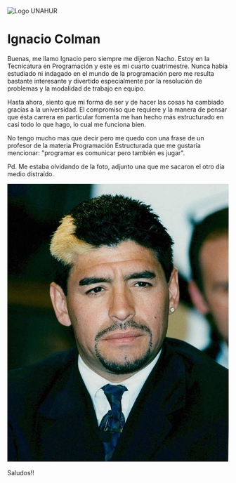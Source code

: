![Logo UNAHUR](./assets/UNAHUR.png)

# Ignacio Colman

Buenas, me llamo Ignacio pero siempre me dijeron Nacho. Estoy en la Tecnicatura en Programación y este es mi cuarto cuatrimestre. Nunca había estudiado ni indagado en el mundo de la programación pero me resulta bastante interesante y divertido especialmente por la resolución de problemas y la modalidad de trabajo en equipo.

Hasta ahora, siento que mi forma de ser y de hacer las cosas ha cambiado gracias a la universidad. El compromiso que requiere y la manera de pensar que ésta carrera en particular fomenta me han hecho más estructurado en casi todo lo que hago, lo cual me funciona bien.

No tengo mucho mas que decir pero me quedo con una frase de un profesor de la materia Programación Estructurada que me gustaría mencionar: "programar es comunicar pero también es jugar".

Pd. Me estaba olvidando de la foto, adjunto una que me sacaron el otro día medio distraído.

![Foto](./assets/imagen.jfif)

Saludos!!

